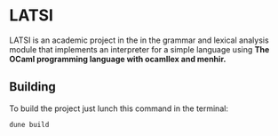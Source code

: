 # LATSI

LATSI is an academic project in the in the grammar and lexical analysis module that implements an interpreter for a simple language using <b>The OCaml programming language with ocamllex and menhir.</b>

## Building

To build the project just lunch this command in the terminal:

```bash
dune build
```